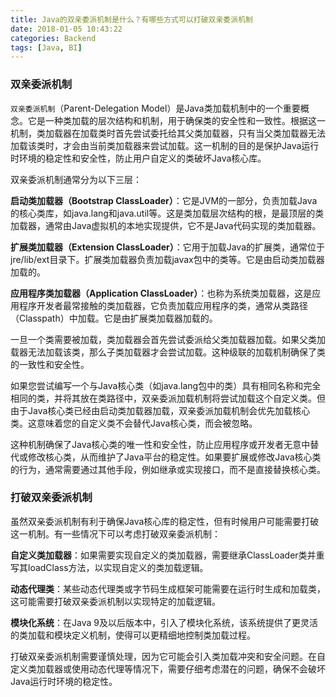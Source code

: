 ```yaml
---
title: Java的双亲委派机制是什么？有哪些方式可以打破双亲委派机制
date: 2018-01-05 10:43:22
categories: Backend
tags: [Java, BI]
---
```


### 双亲委派机制
`双亲委派机制`（Parent-Delegation Model）是Java类加载机制中的一个重要概念。它是一种类加载的层次结构和机制，用于确保类的安全性和一致性。根据这一机制，类加载器在加载类时首先尝试委托给其父类加载器，只有当父类加载器无法加载该类时，才会由当前类加载器来尝试加载。这一机制的目的是保护Java运行时环境的稳定性和安全性，防止用户自定义的类破坏Java核心库。

双亲委派机制通常分为以下三层：

**启动类加载器（Bootstrap ClassLoader）**：它是JVM的一部分，负责加载Java的核心类库，如java.lang和java.util等。这是类加载层次结构的根，是最顶层的类加载器，通常由Java虚拟机的本地实现提供，它不是Java代码实现的类加载器。

**扩展类加载器（Extension ClassLoader）**：它用于加载Java的扩展类，通常位于jre/lib/ext目录下。扩展类加载器负责加载javax包中的类等。它是由启动类加载器加载的。

**应用程序类加载器（Application ClassLoader）**：也称为系统类加载器，这是应用程序开发者最常接触的类加载器，它负责加载应用程序的类，通常从类路径（Classpath）中加载。它是由扩展类加载器加载的。

一旦一个类需要被加载，类加载器会首先尝试委派给父类加载器加载。如果父类加载器无法加载该类，那么子类加载器才会尝试加载。这种级联的加载机制确保了类的一致性和安全性。

如果您尝试编写一个与Java核心类（如java.lang包中的类）具有相同名称和完全相同的类，并将其放在类路径中，双亲委派加载机制将尝试加载这个自定义类。但由于Java核心类已经由启动类加载器加载，双亲委派加载机制会优先加载核心类。这意味着您的自定义类不会替代Java核心类，而会被忽略。

这种机制确保了Java核心类的唯一性和安全性，防止应用程序或开发者无意中替代或修改核心类，从而维护了Java平台的稳定性。如果要扩展或修改Java核心类的行为，通常需要通过其他手段，例如继承或实现接口，而不是直接替换核心类。

### 打破双亲委派机制
虽然双亲委派机制有利于确保Java核心库的稳定性，但有时候用户可能需要打破这一机制。有一些情况下可以考虑打破双亲委派机制：

**自定义类加载器**：如果需要实现自定义的类加载器，需要继承ClassLoader类并重写其loadClass方法，以实现自定义的类加载逻辑。

**动态代理类**：某些动态代理类或字节码生成框架可能需要在运行时生成和加载类，这可能需要打破双亲委派机制以实现特定的加载逻辑。

**模块化系统**：在Java 9及以后版本中，引入了模块化系统，该系统提供了更灵活的类加载和模块定义机制，使得可以更精细地控制类加载过程。

打破双亲委派机制需要谨慎处理，因为它可能会引入类加载冲突和安全问题。在自定义类加载器或使用动态代理等情况下，需要仔细考虑潜在的问题，确保不会破坏Java运行时环境的稳定性。




